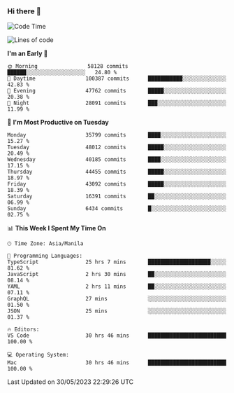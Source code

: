 ### Hi there 👋

<!--START_SECTION:waka-->
![Code Time](http://img.shields.io/badge/Code%20Time-4%2C010%20hrs%2042%20mins-blue)

![Lines of code](https://img.shields.io/badge/From%20Hello%20World%20I%27ve%20Written-98.2%20million%20lines%20of%20code-blue)

**I'm an Early 🐤** 

```text
🌞 Morning                58128 commits       ██████░░░░░░░░░░░░░░░░░░░   24.80 % 
🌆 Daytime                100387 commits      ███████████░░░░░░░░░░░░░░   42.83 % 
🌃 Evening                47762 commits       █████░░░░░░░░░░░░░░░░░░░░   20.38 % 
🌙 Night                  28091 commits       ███░░░░░░░░░░░░░░░░░░░░░░   11.99 % 
```
📅 **I'm Most Productive on Tuesday** 

```text
Monday                   35799 commits       ████░░░░░░░░░░░░░░░░░░░░░   15.27 % 
Tuesday                  48012 commits       █████░░░░░░░░░░░░░░░░░░░░   20.49 % 
Wednesday                40185 commits       ████░░░░░░░░░░░░░░░░░░░░░   17.15 % 
Thursday                 44455 commits       █████░░░░░░░░░░░░░░░░░░░░   18.97 % 
Friday                   43092 commits       █████░░░░░░░░░░░░░░░░░░░░   18.39 % 
Saturday                 16391 commits       ██░░░░░░░░░░░░░░░░░░░░░░░   06.99 % 
Sunday                   6434 commits        █░░░░░░░░░░░░░░░░░░░░░░░░   02.75 % 
```


📊 **This Week I Spent My Time On** 

```text
🕑︎ Time Zone: Asia/Manila

💬 Programming Languages: 
TypeScript               25 hrs 7 mins       ████████████████████░░░░░   81.62 % 
JavaScript               2 hrs 30 mins       ██░░░░░░░░░░░░░░░░░░░░░░░   08.14 % 
YAML                     2 hrs 11 mins       ██░░░░░░░░░░░░░░░░░░░░░░░   07.11 % 
GraphQL                  27 mins             ░░░░░░░░░░░░░░░░░░░░░░░░░   01.50 % 
JSON                     25 mins             ░░░░░░░░░░░░░░░░░░░░░░░░░   01.37 % 

🔥 Editors: 
VS Code                  30 hrs 46 mins      █████████████████████████   100.00 % 

💻 Operating System: 
Mac                      30 hrs 46 mins      █████████████████████████   100.00 % 
```


 Last Updated on 30/05/2023 22:29:26 UTC
<!--END_SECTION:waka-->


<!--
**rad182/rad182** is a ✨ _special_ ✨ repository because its `README.md` (this file) appears on your GitHub profile.

Here are some ideas to get you started:

- 🔭 I’m currently working on ...
- 🌱 I’m currently learning ...
- 👯 I’m looking to collaborate on ...
- 🤔 I’m looking for help with ...
- 💬 Ask me about ...
- 📫 How to reach me: ...
- 😄 Pronouns: ...
- ⚡ Fun fact: ...
-->
